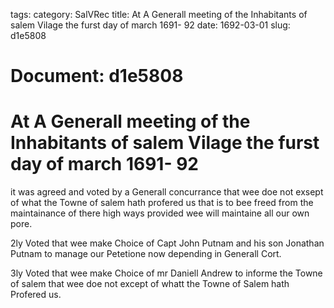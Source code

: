 tags: 
category: SalVRec
title: At A Generall meeting of the Inhabitants of salem Vilage the furst day of march 1691- 92
date: 1692-03-01
slug: d1e5808




# Document: d1e5808


# At A Generall meeting of the Inhabitants of salem Vilage the furst day of march 1691- 92

it was agreed and voted by a Generall concurrance that wee doe not exsept of what the Towne of salem hath profered us that is to bee freed from the maintainance of there high ways provided wee will maintaine all our own pore.

2ly Voted that wee make Choice of Capt John Putnam and his son Jonathan Putnam to manage our Petetione now depending in Generall Cort.

3ly Voted that wee make Choice of mr Daniell Andrew to informe the Towne of salem that wee doe not except of whatt the Towne of Salem hath Profered us.
